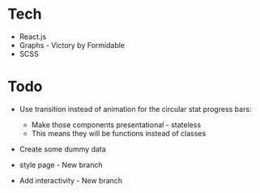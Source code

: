 # Tech
* React.js
* Graphs - Victory by Formidable
* SCSS

# Todo
* Use transition instead of animation for the circular stat progress bars:
    * Make those components presentational - stateless
    * This means they will be functions instead of classes

* Create some dummy data
* style page - New branch
* Add interactivity - New branch
